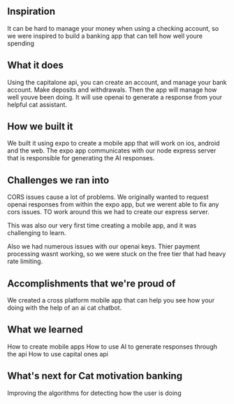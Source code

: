 ## Inspiration
It can be hard to manage your money when using a checking account, so we were inspired to build a banking app that can tell how well youre spending
## What it does
Using the capitalone api, you can create an account, and manage your bank account. Make deposits and withdrawals. Then the app will manage how well youve been doing. It will use openai to generate a response from your helpful cat assistant.
## How we built it
We built it using expo to create a mobile app that will work on ios, android and the web. The expo app communicates with our node express server that is responsible for generating the AI responses.
## Challenges we ran into
CORS issues cause a lot of problems. We originally wanted to request openai responses from within the expo app, but we werent able to fix any cors issues. TO work around this we had to create our express server.

This was also our very first time creating a mobile app, and it was challenging to learn.

Also we had numerous issues with our openai keys. Thier payment processing wasnt working, so we were stuck on the free tier that had heavy rate limiting.
## Accomplishments that we're proud of
We created a cross platform mobile app that can help you see how your doing with the help of an ai cat chatbot.
## What we learned
How to create mobile apps
How to use AI to generate responses through the api
How to use capital ones api
## What's next for Cat motivation banking
Improving the algorithms for detecting how the user is doing
